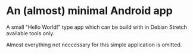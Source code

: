 # An (almost) minimal Android app
A small "Hello World!" type app which can be build with in Debian Stretch available tools only.

Almost everything not neccessary for this simple application is omitted.
